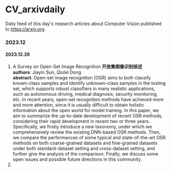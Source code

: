 # CV_arxivdaily
Daily feed of this day's research articles about Computer Vision published to https://arxiv.org.

### 2023.12
#### 2023.12.26
1. A Survey on Open-Set Image Recognition
**开放集图像识别综述** <br>
**authors**: Jiayin Sun, Qiulei Dong <br>
**abstract**: Open-set image recognition (OSR) aims to both classify known-class samples and identify unknown-class samples in the testing set, which supports robust classifiers in many realistic applications, such as autonomous driving, medical diagnosis, security monitoring, etc. In recent years, open-set recognition methods have achieved more and more attention, since it is usually difficult to obtain holistic information about the open world for model training. In this paper, we aim to summarize the up-to-date development of recent OSR methods, considering their rapid development in recent two or three years. Specifically, we firstly introduce a new taxonomy, under which we comprehensively review the existing DNN-based OSR methods. Then, we compare the performances of some typical and state-of-the-art OSR methods on both coarse-grained datasets and fine-grained datasets under both standard-dataset setting and cross-dataset setting, and further give the analysis of the comparison. Finally, we discuss some open issues and possible future directions in this community. <br>
2. 